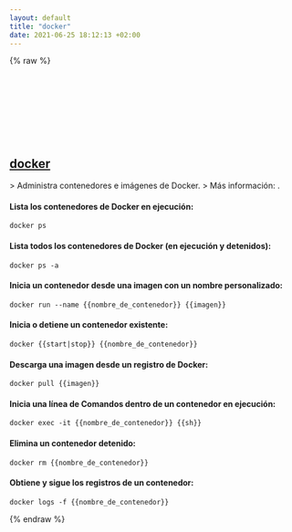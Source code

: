 ```yaml
---
layout: default
title: "docker"
date: 2021-06-25 18:12:13 +02:00
---
```

{% raw %}
<h2 id="docker">
  <a href="/es/common/docker.html">docker</a> <a href="#docker"><svg class="icon">
    <use href="/assets/images/unicode_sprite.svg#link" />
  </svg></a>
</h2>
> Administra contenedores e imágenes de Docker.
> Más información: <https://docs.docker.com/engine/reference/commandline/cli/>.

#### Lista los contenedores de Docker en ejecución:
```shell
docker ps
```
#### Lista todos los contenedores de Docker (en ejecución y detenidos):
```shell
docker ps -a
```
#### Inicia un contenedor desde una imagen con un nombre personalizado:
```shell
docker run --name {{nombre_de_contenedor}} {{imagen}}
```
#### Inicia o detiene un contenedor existente:
```shell
docker {{start|stop}} {{nombre_de_contenedor}}
```
#### Descarga una imagen desde un registro de Docker:
```shell
docker pull {{imagen}}
```
#### Inicia una línea de Comandos dentro de un contenedor en ejecución:
```shell
docker exec -it {{nombre_de_contenedor}} {{sh}}
```
#### Elimina un contenedor detenido:
```shell
docker rm {{nombre_de_contenedor}}
```
#### Obtiene y sigue los registros de un contenedor:
```shell
docker logs -f {{nombre_de_contenedor}}
```
{% endraw %}